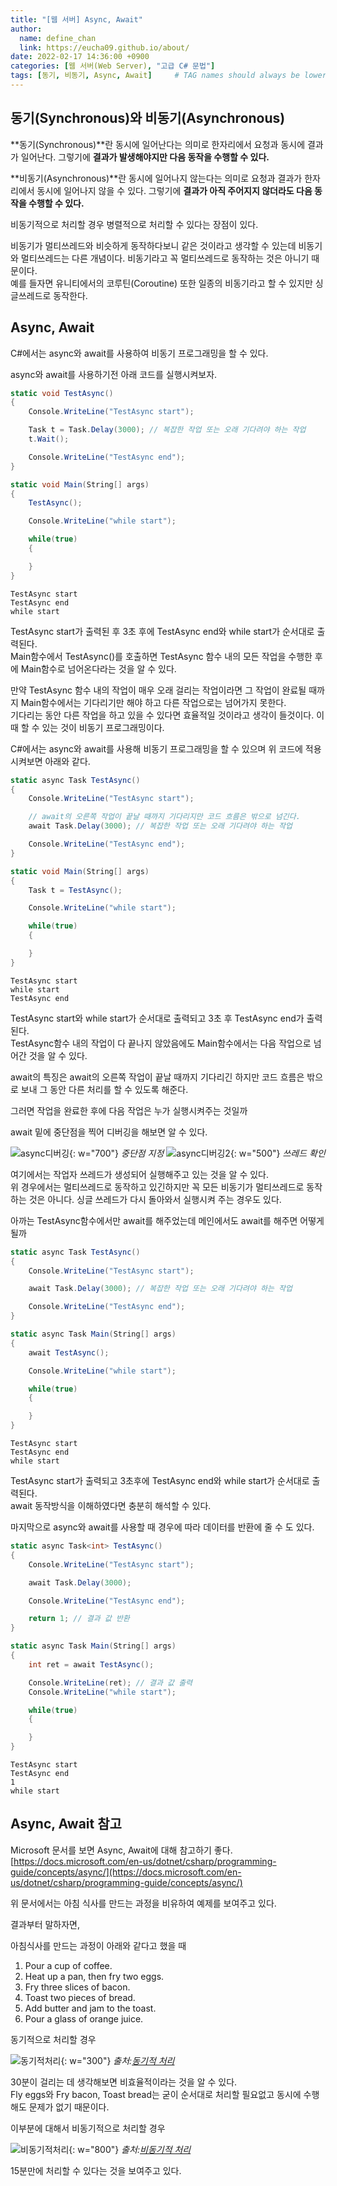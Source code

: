 ```yaml
---
title: "[웹 서버] Async, Await"
author:
  name: define_chan
  link: https://eucha09.github.io/about/
date: 2022-02-17 14:36:00 +0900
categories: [웹 서버(Web Server), "고급 C# 문법"]
tags: [동기, 비동기, Async, Await]     # TAG names should always be lowercase
---
```


## 동기(Synchronous)와 비동기(Asynchronous)

**동기(Synchronous)**란 동시에 일어난다는 의미로 한자리에서 요청과 동시에 결과가 일어난다. 그렇기에 **결과가 발생해야지만 다음 동작을 수행할 수 있다.**

**비동기(Asynchronous)**란 동시에 일어나지 않는다는 의미로 요청과 결과가 한자리에서 동시에 일어나지 않을 수 있다. 그렇기에 **결과가 아직 주어지지 않더라도 다음 동작을 수행할 수 있다.**

비동기적으로 처리할 경우 병렬적으로 처리할 수 있다는 장점이 있다.

비동기가 멀티쓰레드와 비슷하게 동작하다보니 같은 것이라고 생각할 수 있는데 비동기와 멀티쓰레드는 다른 개념이다. 비동기라고 꼭 멀티쓰레드로 동작하는 것은 아니기 때문이다.   
예를 들자면 유니티에서의 코루틴(Coroutine) 또한 일종의 비동기라고 할 수 있지만 싱글쓰레드로 동작한다.

## Async, Await

C#에서는 async와 await를 사용하여 비동기 프로그래밍을 할 수 있다.

async와 await를 사용하기전 아래 코드를 실행시켜보자.

```c#
static void TestAsync()
{
    Console.WriteLine("TestAsync start");

    Task t = Task.Delay(3000); // 복잡한 작업 또는 오래 기다려야 하는 작업
    t.Wait();

    Console.WriteLine("TestAsync end");
}

static void Main(String[] args)
{
    TestAsync();

    Console.WriteLine("while start");

    while(true)
    {

    }
}
```
```console
TestAsync start
TestAsync end
while start
```

TestAsync start가 출력된 후 3초 후에 TestAsync end와 while start가 순서대로 출력된다.   
Main함수에서 TestAsync()를 호출하면 TestAsync 함수 내의 모든 작업을 수행한 후에 Main함수로 넘어온다라는 것을 알 수 있다.

만약 TestAsync 함수 내의 작업이 매우 오래 걸리는 작업이라면 그 작업이 완료될 때까지 Main함수에서는 기다리기만 해야 하고 다른 작업으로는 넘어가지 못한다.   
기다리는 동안 다른 작업을 하고 있을 수 있다면 효율적일 것이라고 생각이 들것이다. 이때 할 수 있는 것이 비동기 프로그래밍이다.

C#에서는 async와 await를 사용해 비동기 프로그래밍을 할 수 있으며 위 코드에 적용시켜보면 아래와 같다.

```c#
static async Task TestAsync()
{
    Console.WriteLine("TestAsync start");

    // await의 오른쪽 작업이 끝날 때까지 기다리지만 코드 흐름은 밖으로 넘긴다.
    await Task.Delay(3000); // 복잡한 작업 또는 오래 기다려야 하는 작업

    Console.WriteLine("TestAsync end");
}

static void Main(String[] args)
{
    Task t = TestAsync();

    Console.WriteLine("while start");

    while(true)
    {

    }
}
```
```console
TestAsync start
while start
TestAsync end
```

TestAsync start와 while start가 순서대로 출력되고 3초 후 TestAsync end가 출력된다.   
TestAsync함수 내의 작업이 다 끝나지 않았음에도 Main함수에서는 다음 작업으로 넘어간 것을 알 수 있다.

await의 특징은 await의 오른쪽 작업이 끝날 때까지 기다리긴 하지만 코드 흐름은 밖으로 보내 그 동안 다른 처리를 할 수 있도록 해준다.   

그러면 작업을 완료한 후에 다음 작업은 누가 실행시켜주는 것일까

await 밑에 중단점을 찍어 디버깅을 해보면 알 수 있다.

![async디버깅](/assets/img/posts/webserver/async디버깅.png){: w="700"}
_중단점 지정_
![async디버깅2](/assets/img/posts/webserver/async디버깅2.png){: w="500"}
_쓰레드 확인_

여기에서는 작업자 쓰레드가 생성되어 실행해주고 있는 것을 알 수 있다.   
위 경우에서는 멀티쓰레드로 동작하고 있긴하지만 꼭 모든 비동기가 멀티쓰레드로 동작하는 것은 아니다. 싱글 쓰레드가 다시 돌아와서 실행시켜 주는 경우도 있다.

아까는 TestAsync함수에서만 await를 해주었는데 메인에서도 await를 해주면 어떻게 될까

```c#
static async Task TestAsync()
{
    Console.WriteLine("TestAsync start");

    await Task.Delay(3000); // 복잡한 작업 또는 오래 기다려야 하는 작업

    Console.WriteLine("TestAsync end");
}

static async Task Main(String[] args)
{
    await TestAsync();

    Console.WriteLine("while start");

    while(true)
    {

    }
}
```
```console
TestAsync start
TestAsync end
while start
```

TestAsync start가 출력되고 3초후에 TestAsync end와 while start가 순서대로 출력된다.   
await 동작방식을 이해하였다면 충분히 해석할 수 있다.

마지막으로 async와 await를 사용할 때 경우에 따라 데이터를 반환에 줄 수 도 있다.

```c#
static async Task<int> TestAsync()
{
    Console.WriteLine("TestAsync start");

    await Task.Delay(3000);

    Console.WriteLine("TestAsync end");

    return 1; // 결과 값 반환
}

static async Task Main(String[] args)
{
    int ret = await TestAsync();

    Console.WriteLine(ret); // 결과 값 출력
    Console.WriteLine("while start");

    while(true)
    {

    }
}
```
```console
TestAsync start
TestAsync end
1
while start
```

## Async, Await 참고

Microsoft 문서를 보면 Async, Await에 대해 참고하기 좋다.   
[https://docs.microsoft.com/en-us/dotnet/csharp/programming-guide/concepts/async/](https://docs.microsoft.com/en-us/dotnet/csharp/programming-guide/concepts/async/)

위 문서에서는 아침 식사를 만드는 과정을 비유하여 예제를 보여주고 있다.

결과부터 말하자면,

아침식사를 만드는 과정이 아래와 같다고 했을 때
1. Pour a cup of coffee.
2. Heat up a pan, then fry two eggs.
3. Fry three slices of bacon.
4. Toast two pieces of bread.
5. Add butter and jam to the toast.
6. Pour a glass of orange juice.

동기적으로 처리할 경우

![동기적처리](/assets/img/posts/webserver/synchronous-breakfast.png){: w="300"}
_출처:[동기적 처리](https://docs.microsoft.com/en-us/dotnet/csharp/programming-guide/concepts/async/)_

30분이 걸리는 데 생각해보면 비효율적이라는 것을 알 수 있다.   
Fly eggs와 Fry bacon, Toast bread는 굳이 순서대로 처리할 필요없고 동시에 수행해도 문제가 없기 때문이다.

이부분에 대해서 비동기적으로 처리할 경우

![비동기적처리](/assets/img/posts/webserver/whenany-async-breakfast.png){: w="800"}
_출처:[비동기적 처리](https://docs.microsoft.com/en-us/dotnet/csharp/programming-guide/concepts/async/)_

15분만에 처리할 수 있다는 것을 보여주고 있다.
